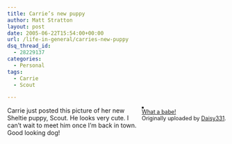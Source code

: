 ```yaml
---
title: Carrie’s new puppy
author: Matt Stratton
layout: post
date: 2005-06-22T15:54:00+00:00
url: /life-in-general/carries-new-puppy
dsq_thread_id:
  - 28229137
categories:
  - Personal
tags:
  - Carrie
  - Scout

---
```

<div style="float:right;margin-left:10px;margin-bottom:10px;">
  <a title="photo sharing" href="http://www.flickr.com/photos/82988710@N00/20990970/"><img style="border:solid 2px #000000;" src="http://photos17.flickr.com/20990970_dee8addcb7_m.jpg" alt="" /></a><br /> <span style="font-size:.9em;margin-top:0;"> <a href="http://www.flickr.com/photos/82988710@N00/20990970/">What a babe!</a><br /> Originally uploaded by <a href="http://www.flickr.com/people/82988710@N00/">Daisy331</a>. </span>
</div>

Carrie just posted this picture of her new Sheltie puppy, Scout. He looks very cute. I can&#8217;t wait to meet him once I&#8217;m back in town. Good looking dog!